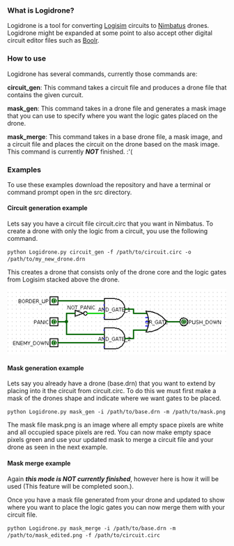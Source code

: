### What is Logidrone?
Logidrone is a tool for converting [Logisim] circuits to [Nimbatus] drones.
Logidrone might be expanded at some point to also accept other digital circuit editor files such as [Boolr].


### How to use
Logidrone has several commands, currently those commands are:

**circuit_gen**: This command takes a circuit file and produces a drone file that contains the given curcuit.

**mask_gen**: This command takes in a drone file and generates a mask image that you can use to specify where you want the logic gates placed on the drone.

**mask_merge**: This command takes in a base drone file, a mask image, and a circuit file and places the circuit on the drone based on the mask image.
This command is currently ***NOT*** finished. :'( 

### Examples
To use these examples download the repository and have a terminal or command prompt open in the src directory.

#### Circuit generation example
Lets say you have a circuit file circuit.circ that you want in Nimbatus. To create a drone with only the logic from a circuit, you use the following command.
```
python Logidrone.py circuit_gen -f /path/to/circuit.circ -o /path/to/my_new_drone.drn
```
This creates a drone that consists only of the drone core and the logic gates from Logisim stacked above the drone.

![alt text][logisim_circuit]

#### Mask generation example
Lets say you already have a drone (base.drn) that you want to extend by placing into it the circuit from circuit.circ.
To do this we must first make a mask of the drones shape and indicate where we want gates to be placed.

```
python Logidrone.py mask_gen -i /path/to/base.drn -m /path/to/mask.png
```
The mask file mask.png is an image where all empty space pixels are white and all occupied space pixels are red. You can now make empty space pixels green and use your updated mask to merge a circuit file and your drone as seen in the next example.


#### Mask merge example
Again ***this mode is NOT currently finished***, however here is how it will be used (This feature will be completed soon.).

Once you have a mask file generated from your drone and updated to show where you want to place the logic gates you can now merge them with your circuit file.

```
python Logidrone.py mask_merge -i /path/to/base.drn -m /path/to/mask_edited.png -f /path/to/circuit.circ
```

[Logisim]: http://logisim.altervista.org/
[Nimbatus]: https://www.nimbatus.ch/
[Boolr]:http://boolr.me/


[logisim_circuit]: https://github.com/houstonlucas/Logidrone/blob/master/readme_images/Logisim_circuit.png "test text"

